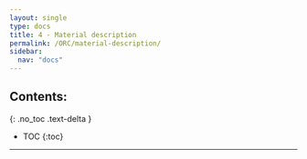 ```yaml
---
layout: single
type: docs
title: 4 - Material description
permalink: /ORC/material-description/
sidebar:
  nav: "docs"
---
```


## Contents:
{: .no_toc .text-delta }

- TOC
{:toc}

---

